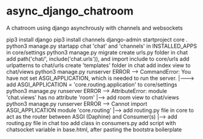 # async_django_chatroom
A chatroom using django asynchrously with channels and websockets

pip3 install django
pip3 install channels
django-admin startproject core .
python3 manage.py startapp chat
'chat' and 'channels' in INSTALLED_APPS in core/settings
python3 manage.py migrate
create urls.py folder in chat
add path('chat/', include('chat.urls')), and import include to core/urls
add urlpatterns to chat/urls
create 'templates' folder in chat
add index view to chat/views
python3 manage.py runserver 
ERROR --> CommandError: You have not set ASGI_APPLICATION, which is needed to run the server.
|---> add ASGI_APPLICATION = 'core.routing.application' to core/settings
python3 manage.py runserver
ERROR --> AttributeError: module 'chat.views' has no attribute 'room'
|--> add room view to chat/views
python3 manage.py runserver
ERROR -->  Cannot import ASGI_APPLICATION module 'core.routing'
|--> add routing.py file in core to act as the router between ASGI (Daphine) and Consumer(s)
|--> add routing.py file in chat too
add class in consumers.py
add script with chatsocket variable in base.html, after pasting the bootstra boilerplate